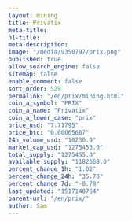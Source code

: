 ```yaml
---
layout: mining
title: Privatix
meta-title: 
h1-title: 
meta-description: 
image: "/media/9350797/prix.png"
published: true
allow_search_engine: false
sitemap: false
enable_comment: false
sort_order: 529
permalink: "/en/prix/mining.html"
coin_a_symbol: "PRIX"
coin_a_name: "Privatix"
coin_a_lower_case: "prix"
price_usd: "7.71795"
price_btc: "0.00065687"
24h_volume_usd: "10230.0"
market_cap_usd: "1275455.0"
total_supply: "1275455.0"
available_supply: "1182668.0"
percent_change_1h: "1.02"
percent_change_24h: "35.78"
percent_change_7d: "-0.78"
last_updated: "1517140764"
parent-url: "/en/prix/"
author: Sam
---
```


